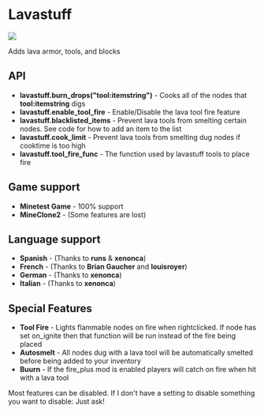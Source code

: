 # Lavastuff

[![](https://github.com/minetest-mods/lavastuff/workflows/Check%20&%20Release/badge.svg)](https://github.com/minetest-mods/lavastuff/actions)

Adds lava armor, tools, and blocks

## **API**

* **lavastuff.burn_drops("tool:itemstring")** - Cooks all of the nodes that **tool:itemstring** digs
* **lavastuff.enable_tool_fire** - Enable/Disable the lava tool fire feature
* **lavastuff.blacklisted_items** - Prevent lava tools from smelting certain nodes. See code for how to add an item to the list
* **lavastuff.cook_limit** - Prevent lava tools from smelting dug nodes if cooktime is too high
* **lavastuff.tool_fire_func** - The function used by lavastuff tools to place fire

## **Game support**
* **Minetest Game** - 100% support
* **MineClone2** - (Some features are lost)

## **Language support**

* **Spanish** - (Thanks to **runs** & **xenonca**)
* **French** - (Thanks to **Brian Gaucher** and **louisroyer**)
* **German** - (Thanks to **xenonca**)
* **Italian** - (Thanks to **xenonca**)

## **Special Features**

* **Tool Fire** - Lights flammable nodes on fire when rightclicked. If node has set on_ignite then that function will be run instead of the fire being placed
* **Autosmelt** - All nodes dug with a lava tool will be automatically smelted before being added to your inventory
* **Buurn** - If the fire_plus mod is enabled players will catch on fire when hit with a lava tool

Most features can be disabled. If I don't have a setting to disable something you want to disable: Just ask!
